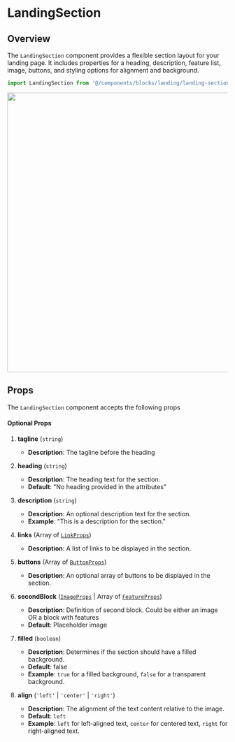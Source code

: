 # LandingSection

## Overview

The `LandingSection` component provides a flexible section layout for your landing page. It includes properties for a heading, description, feature list, image, buttons, and styling options for alignment and background.

```typescript
import LandingSection from '@/components/blocks/landing/landing-section/LandingSection.vue';
```

<img src="/components/landingSection.png" class="light-img" width="1280" height="640" alt=""/>

## Props

The `LandingSection` component accepts the following props

#### Optional Props

1. **tagline** (`string`)
    - **Description**: The tagline before the heading

2. **heading** (`string`)
    - **Description**: The heading text for the section.
    - **Default**: "No heading provided in the attributes"

3. **description** (`string`)
    - **Description**: An optional description text for the section.
    - **Example**: "This is a description for the section."

4. **links** (Array of [`LinkProps`](/types/link-props))
    - **Description**: A list of links to be displayed in the section.

5. **buttons** (Array of [`ButtonProps`](/types/button-props))
    - **Description**: An optional array of buttons to be displayed in the section.

6. **secondBlock** ([`ImageProps`](/types/image-props) | Array of [`FeatureProps`](/types/feature-props))
    - **Description**: Definition of second block. Could be either an image OR a block with features
    - **Default**: Placeholder image

7. **filled** (`boolean`)
    - **Description**: Determines if the section should have a filled background.
    - **Default**: false
    - **Example**: `true` for a filled background, `false` for a transparent background.

8. **align** (`'left'` | `'center'` | `'right'`)
    - **Description**: The alignment of the text content relative to the image.
    - **Default**: `left`
    - **Example**: `left` for left-aligned text, `center` for centered text, `right` for right-aligned text.
